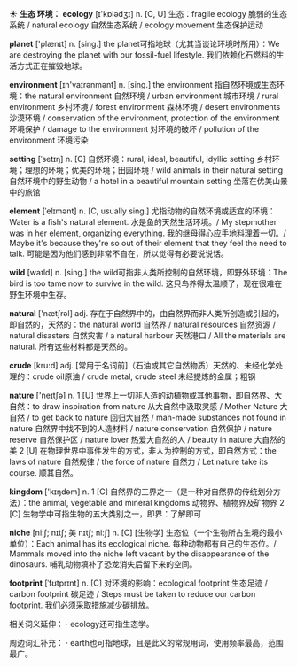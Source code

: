 ☀ <span class="category">**生态 环境：**</span>
<span class="vocabulary">**ecology**</span> [ɪ'kɒlədӡɪ] 
<span class="definition">n. [C, U] 生态：</span>fragile ecology 脆弱的生态系统 / natural ecology 自然生态系统 / ecology movement 生态保护运动

<span class="vocabulary">**planet**</span> ['plænɪt] 
<span class="definition">n. [sing.] the planet可指地球（尤其当谈论环境时所用）：</span>We are destroying the planet with our fossil-fuel lifestyle. 我们依赖化石燃料的生活方式正在摧毁地球。

<span class="vocabulary">**environment**</span> [ɪn'vaɪrənmənt] 
<span class="definition">n. [sing.] the environment 指自然环境或生态环境：</span>the natural environment 自然环境 / urban environment 城市环境 / rural environment 乡村环境 / forest environment 森林环境 / desert environments 沙漠环境 / conservation of the environment, protection of the environment 环境保护 / damage to the environment 对环境的破坏 / pollution of the environment 环境污染
           
<span class="vocabulary">**setting**</span> [ˈsetɪŋ]
<span class="definition">n. [C] 自然环境：</span>rural, ideal, beautiful, idyllic setting 乡村环境；理想的环境；优美的环境；田园环境 / wild animals in their natural setting 自然环境中的野生动物 / a hotel in a beautiful mountain setting 坐落在优美山景中的旅馆
           
<span class="vocabulary">**element**</span> [ˈelɪmənt]
<span class="definition">n. [C, usually sing.] 尤指动物的自然环境或适宜的环境：</span>Water is a fish's natural element. 水是鱼的天然生活环境。/ My stepmother was in her element, organizing everything. 我的继母得心应手地料理着一切。/ Maybe it's because they're so out of their element that they feel the need to talk. 可能是因为他们感到非常不自在，所以觉得有必要说说话。

<span class="vocabulary">**wild**</span> [waɪld] 
<span class="definition">n. [sing.] the wild可指非人类所控制的自然环境，即野外环境：</span>The bird is too tame now to survive in the wild. 这只鸟养得太温顺了，现在很难在野生环境中生存。

<span class="vocabulary">**natural**</span> ['nætʃrəl] 
<span class="definition">adj. 存在于自然界中的，由自然界而非人类所创造或引起的，即自然的，天然的：</span>the natural world 自然界 / natural resources 自然资源 / natural disasters 自然灾害 / a natural harbour 天然港口 / All the materials are natural. 所有这些材料都是天然的。
           
<span class="vocabulary">**crude**</span> [kru:d]
<span class="definition">adj. [常用于名词前]（石油或其它自然物质）天然的、未经化学处理的：</span>crude oil原油 / crude metal, crude steel 未经提炼的金属；粗钢

<span class="vocabulary">**nature**</span> ['neɪtʃə] 
<span class="definition">n. 1 [U] 世界上一切非人造的动植物或其他事物，即自然界、大自然：</span>to draw inspiration from nature 从大自然中汲取灵感 / Mother Nature 大自然 / to get back to nature 回归大自然 / man-made substances not found in nature 自然界中找不到的人造材料 / nature conservation 自然保护 / nature reserve 自然保护区 / nature lover 热爱大自然的人 / beauty in nature 大自然的美 <span class="definition">2 [U] 在物理世界中事件发生的方式，非人为控制的方式，即自然方式：</span>the laws of nature 自然规律 / the force of nature 自然力 / Let nature take its course. 顺其自然。

<span class="vocabulary">**kingdom**</span> ['kɪŋdəm] 
<span class="definition">n. 1 [C] 自然界的三界之一（是一种对自然界的传统划分方法）：</span>the animal, vegetable and mineral kingdoms 动物界、植物界及矿物界 <span class="definition">2 [C] 生物学中可指生物的五大类别之一，即界：</span>了解即可
           
<span class="vocabulary">**niche**</span> [ni:ʃ; nɪtʃ; 美 nɪtʃ; ni:ʃ]
<span class="definition">n. [C] [生物学] 生态位（一个生物所占生境的最小单位）：</span>Each animal has its ecological niche. 每种动物都有自己的生态位。/ Mammals moved into the niche left vacant by the disappearance of the dinosaurs. 哺乳动物填补了恐龙消失后留下来的空间。
          
<span class="vocabulary">**footprint**</span> [ˈfʊtprɪnt]
<span class="definition">n. [C] 对环境的影响：</span>ecological footprint 生态足迹 / carbon footprint 碳足迹 / Steps must be taken to reduce our carbon footprint. 我们必须采取措施减少碳排放。

相关词义延伸：
· ecology还可指生态学。

周边词汇补充：
· earth也可指地球，且是此义的常规用词，使用频率最高，范围最广。